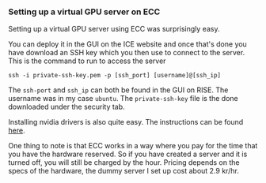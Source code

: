 ### Setting up a virtual GPU server on ECC

Setting up a virtual GPU server using ECC was surprisingly easy. 

You can deploy it in the GUI on the ICE website and once that's done you have download an SSH key which you then use to connect to the server. This is the command to run to access the server

```ssh -i private-ssh-key.pem -p [ssh_port] [username]@[ssh_ip]```

The `ssh-port` and `ssh_ip` can both be found in the GUI on RISE. The username was in my case `ubuntu`. The `private-ssh-key` file is the done downloaded under the security tab.

Installing nvidia drivers is also quite easy. The instructions can be found [here](https://pages.ice.ri.se/ice/documentation/ecc/gpu-servers/).

One thing to note is that ECC works in a way where you pay for the time that you have the hardware reserved. So if you have created a server and it is turned off, you will still be charged by the hour. Pricing depends on the specs of the hardware, the dummy server I set up cost about 2.9 kr/hr.


